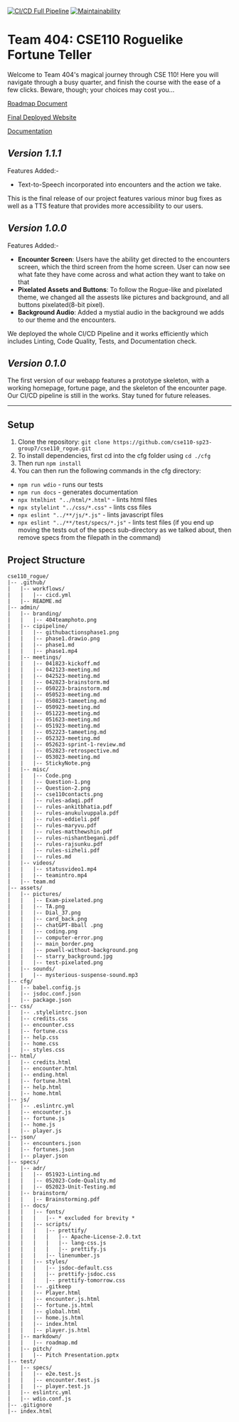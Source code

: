 [![CI/CD Full Pipeline](https://github.com/cse110-sp23-group7/cse110_rogue/actions/workflows/cicd.yml/badge.svg?branch=master)](https://github.com/cse110-sp23-group7/cse110_rogue/actions/workflows/cicd.yml)
[![Maintainability](https://api.codeclimate.com/v1/badges/9ac5b25d8286395a9b45/maintainability)](https://codeclimate.com/github/cse110-sp23-group7/cse110_rogue/maintainability)

# Team 404: CSE110 Roguelike Fortune Teller 
Welcome to Team 404's magical journey through CSE 110! Here you will navigate through a busy quarter, and finish the course with the ease of a few clicks. Beware, though; your choices may cost you...

[Roadmap Document](../specs/markdown/roadmap.md)

[Final Deployed Website](https://cse110-sp23-group7.github.io/cse110_rogue/html/home.html)

[Documentation](../specs/docs)

## **_Version 1.1.1_**
Features Added:-
- Text-to-Speech incorporated into encounters and the action we take.

This is the final release of our project features various minor bug fixes as well as a TTS feature that provides more accessibility to our users.

## **_Version 1.0.0_**
Features Added:-
- **Encounter Screen**: Users have the ability get directed to the encounters screen, which the third screen from the home screen. User can now see what fate they have come across and what action they want to take on that 
- **Pixelated Assets and Buttons**: To follow the Rogue-like and pixelated theme, we changed all the assests like pictures and background, and all buttons pixelated(8-bit pixel). 
- **Background Audio**: Added a mystial audio in the background we adds to our theme and the encounters. 

We deployed the whole CI/CD Pipeline and it works efficiently  which includes Linting, Code Quality, Tests, and Documentation check. 

## **_Version 0.1.0_**
The first version of our webapp features a prototype skeleton, with a working homepage, fortune page, and the skeleton of the encounter page. Our CI/CD pipeline is still in the works. Stay tuned for future releases.

---

## Setup
1. Clone the repository: `git clone https://github.com/cse110-sp23-group7/cse110_rogue.git`
2. To install dependencies, first cd into the cfg folder using `cd ./cfg`
3. Then run `npm install`
4. You can then run the following commands in the cfg directory:
- `npm run wdio` - runs our tests
- `npm run docs` - generates documentation
- `npx htmlhint "../html/*.html"` - lints html files
- `npx stylelint "../css/*.css"` - lints css files
- `npx eslint "../**/js/*.js"` - lints javascript files
- `npx eslint "../**/test/specs/*.js"` - lints test files (if you end up moving the tests out of the specs sub-directory as we talked about, then remove specs from the filepath in the command)

## Project Structure
```
cse110_rogue/
|-- .github/
|   |-- workflows/
|   |   |-- cicd.yml
|   |-- README.md
|-- admin/
|   |-- branding/
|   |   |-- 404teamphoto.png
|   |-- cipipeline/
|   |   |-- githubactionsphase1.png
|   |   |-- phase1.drawio.png
|   |   |-- phase1.md
|   |   |-- phase1.mp4
|   |-- meetings/
|   |   |-- 041823-kickoff.md
|   |   |-- 042123-meeting.md
|   |   |-- 042523-meeting.md
|   |   |-- 042823-brainstorm.md
|   |   |-- 050223-brainstorm.md
|   |   |-- 050523-meeting.md
|   |   |-- 050823-tameeting.md
|   |   |-- 050923-meeting.md
|   |   |-- 051223-meeting.md
|   |   |-- 051623-meeting.md
|   |   |-- 051923-meeting.md
|   |   |-- 052223-tameeting.md
|   |   |-- 052323-meeting.md
|   |   |-- 052623-sprint-1-review.md
|   |   |-- 052823-retrospective.md
|   |   |-- 053023-meeting.md
|   |   |-- StickyNote.png
|   |-- misc/
|   |   |-- Code.png
|   |   |-- Question-1.png
|   |   |-- Question-2.png
|   |   |-- cse110contacts.png
|   |   |-- rules-adaqi.pdf
|   |   |-- rules-ankitbhatia.pdf
|   |   |-- rules-anukulvuppala.pdf
|   |   |-- rules-eddieli.pdf
|   |   |-- rules-maryvu.pdf
|   |   |-- rules-matthewshin.pdf
|   |   |-- rules-nishantbegani.pdf
|   |   |-- rules-rajsunku.pdf
|   |   |-- rules-sizheli.pdf
|   |   |-- rules.md
|   |-- videos/
|   |   |-- statusvideo1.mp4
|   |   |-- teamintro.mp4
|   |-- team.md
|-- assets/
|   |-- pictures/
|   |   |-- Exam-pixelated.png
|   |   |-- TA.png
|   |   |-- Dial_37.png
|   |   |-- card_back.png
|   |   |-- chatGPT-8ball .png
|   |   |-- coding.png
|   |   |-- computer-error.png
|   |   |-- main_border.png
|   |   |-- powell-without-background.png
|   |   |-- starry_background.jpg
|   |   |-- test-pixelated.png
|   |-- sounds/
|   |   |-- mysterious-suspense-sound.mp3
|-- cfg/
|   |-- babel.config.js
|   |-- jsdoc.conf.json
|   |-- package.json
|-- css/
|   |-- .stylelintrc.json
|   |-- credits.css
|   |-- encounter.css
|   |-- fortune.css
|   |-- help.css
|   |-- home.css
|   |-- styles.css
|-- html/
|   |-- credits.html
|   |-- encounter.html
|   |-- ending.html
|   |-- fortune.html
|   |-- help.html
|   |-- home.html
|-- js/
|   |-- .eslintrc.yml
|   |-- encounter.js
|   |-- fortune.js
|   |-- home.js
|   |-- player.js
|-- json/
|   |-- encounters.json
|   |-- fortunes.json
|   |-- player.json
|-- specs/
|   |-- adr/
|   |   |-- 051923-Linting.md
|   |   |-- 052023-Code-Quality.md
|   |   |-- 052023-Unit-Testing.md
|   |-- brainstorm/
|   |   |-- Brainstorming.pdf
|   |-- docs/
|   |   |-- fonts/
|   |   |   |-- * excluded for brevity *
|   |   |-- scripts/
|   |   |   |-- prettify/
|   |   |   |   |-- Apache-License-2.0.txt
|   |   |   |   |-- lang-css.js
|   |   |   |   |-- prettify.js
|   |   |   |-- linenumber.js
|   |   |-- styles/
|   |   |   |-- jsdoc-default.css
|   |   |   |-- prettify-jsdoc.css
|   |   |   |-- prettify-tomorrow.css
|   |   |-- .gitkeep
|   |   |-- Player.html
|   |   |-- encounter.js.html
|   |   |-- fortune.js.html
|   |   |-- global.html
|   |   |-- home.js.html
|   |   |-- index.html
|   |   |-- player.js.html
|   |-- markdown/
|   |   |-- roadmap.md
|   |-- pitch/
|   |   |-- Pitch Presentation.pptx
|-- test/
|   |-- specs/
|   |   |-- e2e.test.js
|   |   |-- encounter.test.js
|   |   |-- player.test.js
|   |-- eslintrc.yml
|   |-- wdio.conf.js
|-- .gitignore
|-- index.html